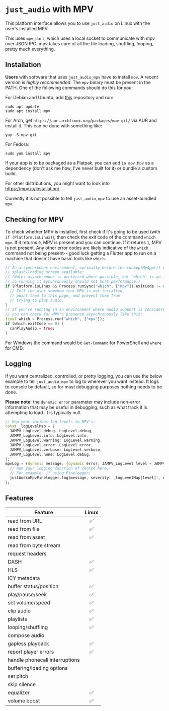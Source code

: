 # `just_audio` with MPV
This platform interface allows you to use `just_audio` on Linux with the user's installed MPV.

This uses `mpv_dart`, which uses a local socket to communicate with mpv over JSON IPC. mpv takes care of all the file loading, shuffling, looping, pretty much everything.

## Installation
**Users** with software that uses `just_audio_mpv` have to install `mpv`. A recent version is *highly recommended*. The `mpv` binary must be present in the PATH. One of the following commands should do this for you:

For Debian and Ubuntu, add [this](https://non-gnu.uvt.nl/) repository and run:
```
sudo apt update
sudo apt install mpv
```

For Arch, get `https://aur.archlinux.org/packages/mpv-git/` via AUR and install it. This can be done with something like:
```
yay -S mpv-git
```

For Fedora:
```
sudo yum install mpv
```

If your app is to be packaged as a Flatpak, you can add `io.mpv.Mpv` as a dependency (don't ask me how, I've never built for it) or bundle a custom build.

For other distributions, you might want to look into https://mpv.io/installation/.

Currently it is not possible to tell `just_audio_mpv` to use an asset-bundled `mpv`.

## Checking for MPV
To check whether MPV is installed, first check if it's going to be used (with `if (Platform.isLinux)`), then check the exit code of the command `which mpv`. If it returns `0`, MPV is present and you can continue. If it returns `1`, MPV is not present. Any other error codes are likely indicative of the `which` command not being present-- good luck getting a Flutter app to run on a machine that doesn't have basic tools like `which`.

```dart
// In a synchronous environment, optimally before the runApp(MyApp()) call and/or with a
// splash/loading screen available:
// (Note: asynchronous is preferred where possible, but `which` is an instant command
// so running it synchronously should not hurt performance.)
if (Platform.isLinux && Process.runSync("which", ["mpv"]).exitCode != 0) {
  // Tell the user somehow that MPV is not installed,
  // point them to this page, and prevent them from
  // trying to play audio.
}
// If you're running in an environment where audio support is considered absent by default,
// you can check for MPV's presence asynchronously like this:
final which = Process.run("which", ["mpv"]);
if (which.exitCode == 0) {
  canPlayAudio = true;
}
```

For Windows the command would be `Get-Command` for PowerShell and `where` for CMD.

## Logging
If you want centralized, controlled, or pretty logging, you can use the below example to tell `just_audio_mpv` to log to wherever you want instead. It logs to console by default, so for most debugging purposes nothing needs to be done.

**Please note:** the `dynamic error` parameter may include non-error information that may be useful in debugging, such as what track it is attempting to load. It is typically null.

```dart
// Map your various log levels to MPV's:
const _logLevelMap = {
  JAMPV_LogLevel.debug: LogLevel.debug,
  JAMPV_LogLevel.info: LogLevel.info,
  JAMPV_LogLevel.warning: LogLevel.warning,
  JAMPV_LogLevel.error: LogLevel.error,
  JAMPV_LogLevel.verbose: LogLevel.verbose,
  JAMPV_LogLevel.none: LogLevel.debug,
};
mpvLog = (dynamic message, {dynamic error, JAMPV_LogLevel level = JAMPV_LogLevel.debug, StackTrace stackTrace}) {
  // Run your logging function of choice here.
  // For example, if using Pinelogger:
  justAudioMpvPinelogger.log(message, severity: _logLevelMap[level]!, error: error, stackTrace: stackTrace);
};
```

## Features

| Feature                        |  Linux |
| ------------------------------ |  :---: |
| read from URL                  |   ✅   |
| read from file                 |   ✅   |
| read from asset                |   ✅   |
| read from byte stream          |        |
| request headers                |        |
| DASH                           |   ✅   |
| HLS                            |   ✅   |
| ICY metadata                   |        |
| buffer status/position         |   ✅   |
| play/pause/seek                |   ✅   |
| set volume/speed               |   ✅   |
| clip audio                     |   ✅   |
| playlists                      |   ✅   |
| looping/shuffling              |   ✅   |
| compose audio                  |        |
| gapless playback               |   ✅   |
| report player errors           |   ✅   |
| handle phonecall interruptions |        |
| buffering/loading options      |        |
| set pitch                      |        |
| skip silence                   |        |
| equalizer                      |   ✅   |
| volume boost                   |   ✅   |